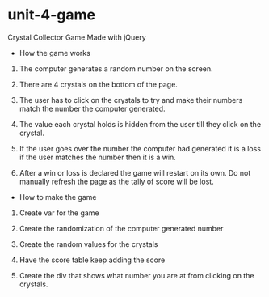 # unit-4-game
Crystal Collector Game Made with jQuery

* How the game works

1. The computer generates a random number on the screen.

2. There are 4 crystals on the bottom of the page.

3. The user has to click on the crystals to try and make their numbers match the number the computer generated. 

4. The value each crystal holds is hidden from the user till they click on the crystal.

5. If the user goes over the number the computer had generated it is a loss if the user matches the number then it is a win. 

6. After a win or loss is declared the game will restart on its own. Do not manually refresh the page as the tally of score will be lost. 

* How to make the game

1. Create var for the game

2. Create the randomization of the computer generated number

3. Create the random values for the crystals

4. Have the score table keep adding the score

5. Create the div that shows what number you are at from clicking on the crystals. 